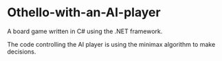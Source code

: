 # Othello-with-an-AI-player
A board game written in C# using the .NET framework.

The code controlling the AI player is using the minimax algorithm to make decisions.
